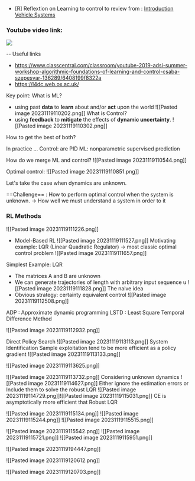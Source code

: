

- [R] Reflextion on Learning to control to review
from : [Introduction Vehicle Systems](file:///home/taoufik/projects/learning/tsfs12/Lecture_notes/lecture_01_introduction.pdf)


### Youtube video link:

![](https://www.youtube.com/watch?v=IEZFwh8sw8s)


-- Useful links
- https://www.classcentral.com/classroom/youtube-2019-adsi-summer-workshop-algorithmic-foundations-of-learning-and-control-csaba-szepesvar-136289/6408199f8322a
- https://l4dc.web.ox.ac.uk/


Key point:
What is ML?
- using past **data** to **learn** about and/or **act** upon the world
![[Pasted image 20231119110202.png]]
What is Control?
- using **feedback** to **mitigate** the effects of **dynamic uncertainty**.
![[Pasted image 20231119110302.png]]


How to get the best of both?

In practice ...
Control: are PID
ML: nonparametric supervised prediction

How do we merge ML and control?
![[Pasted image 20231119110544.png]]

Optimal control:
![[Pasted image 20231119110851.png]]

Let's take the case when dynamics are unknown.

==Challenge== : How to perform optimal control when the system is unknown.
-> How well we must understand a system in order to it

### RL Methods
![[Pasted image 20231119111226.png]]

- Model-Based RL
![[Pasted image 20231119111527.png]]
Motivating example: LQR (Linear Quadratic Regulator) -> most classic optimal control problem
![[Pasted image 20231119111657.png]]

Simplest Example: LQR

- The matrices A and B are unknown
- We can generate trajectories of length with arbitrary input sequence u
![[Pasted image 20231119111828.png]]
The naive idea 
- Obvious strategy: certainty equivalent control
![[Pasted image 20231119112508.png]]


ADP : Approximate dynamic programming
LSTD : Least Square Temporal Difference Method

![[Pasted image 20231119112932.png]]

Direct Policy Search
![[Pasted image 20231119113113.png]]
System Identification
Sample exploitation 
tend to be more efficient as a policy gradient
![[Pasted image 20231119113133.png]]

![[Pasted image 20231119113625.png]]

![[Pasted image 20231119113732.png]]
Considering unknown dynamics
![[Pasted image 20231119114627.png]]
Either ignore the estimation errors
or
Include them to solve the robust LQR
![[Pasted image 20231119114729.png]]![[Pasted image 20231119115031.png]]
CE is asymptotically more efficient that Robust LQR

![[Pasted image 20231119115134.png]]
![[Pasted image 20231119115244.png]]
![[Pasted image 20231119115515.png]]

![[Pasted image 20231119115542.png]]
![[Pasted image 20231119115721.png]]
![[Pasted image 20231119115951.png]]

![[Pasted image 20231119194447.png]]

![[Pasted image 20231119120612.png]]

![[Pasted image 20231119120703.png]]
